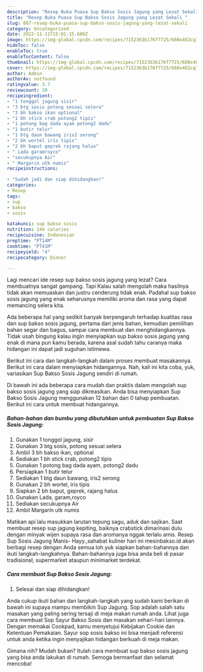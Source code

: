 ```yaml
---
description: "Resep Buka Puasa Sup Bakso Sosis Jagung yang Lezat Sekali "
title: "Resep Buka Puasa Sup Bakso Sosis Jagung yang Lezat Sekali "
slug: 807-resep-buka-puasa-sup-bakso-sosis-jagung-yang-lezat-sekali
category: Uncategorized
date: 2022-11-11T15:01:15.606Z
image: https://img-global.cpcdn.com/recipes/7152363b176f7725/680x482cq70/sup-bakso-sosis-jagung-foto-resep-utama.jpg
hideToc: false
enableToc: true
enableTocContent: false
thumbnail: https://img-global.cpcdn.com/recipes/7152363b176f7725/680x482cq70/sup-bakso-sosis-jagung-foto-resep-utama.jpg
cover: https://img-global.cpcdn.com/recipes/7152363b176f7725/680x482cq70/sup-bakso-sosis-jagung-foto-resep-utama.jpg
author: Admin
authorAv: notfound
ratingvalue: 3.7
reviewcount: 20
recipeingredient:
- "1 tonggol jagung sisir"
- "3 btg sosis potong sesuai selera"
- "3 bh bakso ikan optional"
- "1 bh stick crab potong2 tipis"
- "1 potong bag dada ayam potong2 dadu"
- "1 butir telur"
- "1 btg daun bawang iris2 serong"
- "2 bh wortel iris tipis"
- "2 bh baput geprek rajang halus"
- " Lada garamroyco"
- "secukupnya Air"
- " Margarin utk numis"
recipeinstructions:

- "Sudah jadi dan siap dihidangkan!"
categories:
- Resep
tags:
- sup
- bakso
- sosis

katakunci: sup bakso sosis 
nutrition: 144 calories
recipecuisine: Indonesian
preptime: "PT14M"
cooktime: "PT41M"
recipeyield: "4"
recipecategory: Dinner

---
```



Lagi mencari ide resep sup bakso sosis jagung yang lezat? Cara membuatnya sangat gampang. Tapi Kalau salah mengolah maka hasilnya tidak akan memuaskan dan justru cenderung tidak enak. Padahal sup bakso sosis jagung yang enak seharusnya memiliki aroma dan rasa yang dapat memancing selera kita.


Ada beberapa hal yang sedikit banyak berpengaruh terhadap kualitas rasa dari sup bakso sosis jagung, pertama dari jenis bahan, kemudian pemilihan bahan segar dan bagus, sampai cara membuat dan menghidangkannya. Tidak usah bingung kalau ingin menyiapkan sup bakso sosis jagung yang enak di mana pun kamu berada, karena asal sudah tahu caranya maka hidangan ini dapat jadi suguhan istimewa.

Berikut ini cara dan langkah-langkah dalam proses membuat masakannya. Berikut ini cara dalam menyiapkan hidangannya. Nah, kali ini kita coba, yuk, variasikan Sup Bakso Sosis Jagung sendiri di rumah.


Di bawah ini ada beberapa cara mudah dan praktis dalam mengolah sup bakso sosis jagung yang siap dikreasikan. Anda bisa menyiapkan Sup Bakso Sosis Jagung menggunakan 12 bahan dan 0 tahap pembuatan. Berikut ini cara untuk membuat hidangannya.

<!--inarticleads1-->

##### Bahan-bahan dan bumbu yang dibutuhkan untuk pembuatan Sup Bakso Sosis Jagung:

1. Gunakan 1 tonggol jagung, sisir
1. Gunakan 3 btg sosis, potong sesuai selera
1. Ambil 3 bh bakso ikan, optional
1. Sediakan 1 bh stick crab, potong2 tipis
1. Gunakan 1 potong bag dada ayam, potong2 dadu
1. Persiapkan 1 butir telur
1. Sediakan 1 btg daun bawang, iris2 serong
1. Gunakan 2 bh wortel, iris tipis
1. Siapkan 2 bh baput, geprek, rajang halus
1. Gunakan  Lada, garam,royco
1. Sediakan secukupnya Air
1. Ambil  Margarin utk numis


Matikan api lalu masukkan larutan tepung sagu, aduk dan sajikan. Saat membuat resep sup jagung kepiting, baiknya crabstick dimarinasi dulu dengan minyak wijen supaya rasa dan aromanya nggak terlalu amis. Resep Sup Sosis Jagung Manis- Hayy.,sahabat kuliner hari ini mesinbakso.id akan berbagi resep dengan Anda semua loh.yuk siapkan bahan-bahannya dan ikuti langkah-langkahnya. Bahan-bahannya juga bisa anda beli di pasar tradisional, supermarket ataupun minimarket terdekat. 

<!--inarticleads2-->

##### Cara membuat Sup Bakso Sosis Jagung:


1. Selesai dan siap dihidangkan!

Anda cukup ikuti bahan dan langkah-langkah yang sudah kami berikan di bawah ini supaya mampu membikin Sup Jagung. Sop adalah salah satu masakan yang paling sering tersaji di meja makan rumah anda. Lihat juga cara membuat Sop Sayur Bakso Sosis dan masakan sehari-hari lainnya. Dengan memakai Cookpad, kamu menyetujui Kebijakan Cookie dan Ketentuan Pemakaian. Sayur sop sosis bakso ini bisa menjadi referensi untuk anda ketika ingin menyajikan hidangan berkuah di meja makan. 

Gimana nih? Mudah bukan? Itulah cara membuat sup bakso sosis jagung yang bisa anda lakukan di rumah. Semoga bermanfaat dan selamat mencoba!
